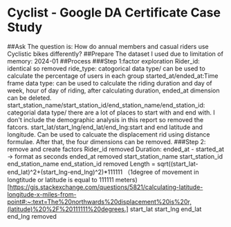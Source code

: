 # Cyclist - Google DA Certificate Case Study
##Ask
The question is: How do annual members and casual riders use Cyclistic bikes differently?
##Prepare
The dataset I used due to limitation of memory: 2024-01
##Process
###Step 1:factor exploration
Rider_id: identical so removed
ride_type: catogorical data type/ can be used to calculate the percentage of users in each group
started_at/ended_at:Time frame data type: can be used to calculate the riding duration and day of week, hour of day of riding, after calculating duration, ended_at dimension can be deleted.
start_station_name/start_station_id/end_station_name/end_station_id: categorial data type/ there are a lot of places to start with and end with. I don't include the demographic analysis in this report so removed the fatcors.
start_lat/start_lng/end_lat/end_lng:start and end latitude and longitude. Can be used to calcuate the displacement rid using distance formulae. After that, the four dimensions can be removed.
###Step 2: remove and create factors
Rider_id removed
Duration: ended_at - started_at -> format as seconds
ended_at removed
start_station_name	start_station_id	end_station_name	end_station_id removed
Length = sqrt((start_lat-end_lat)^2+(start_lng-end_lng)^2)*111111 （1degree of movement in longtitude or latitude is equal to 111111 meters) [https://gis.stackexchange.com/questions/5821/calculating-latitude-longitude-x-miles-from-point#:~:text=The%20northwards%20displacement%20is%20r,(latitude)%20%2F%20111111%20degrees.]
start_lat	start_lng	end_lat	end_lng removed
